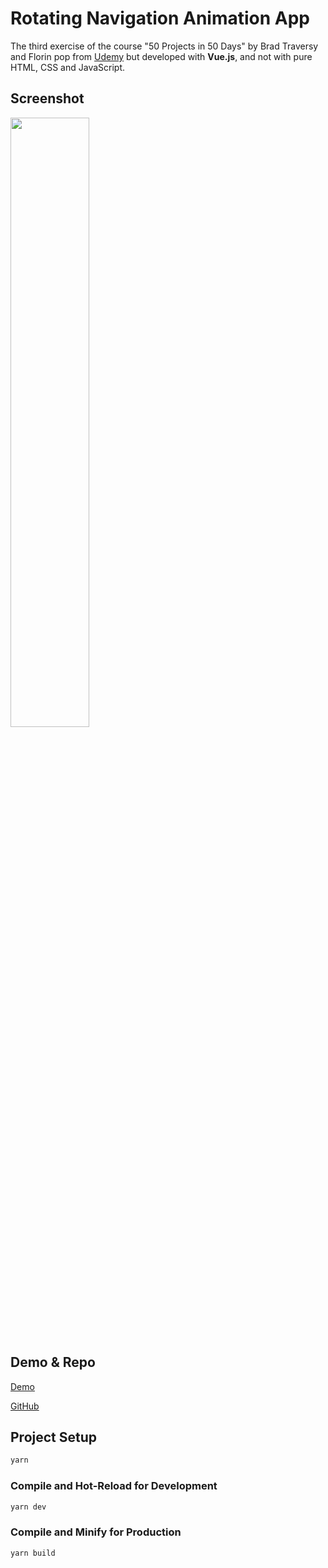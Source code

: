 # Rotating Navigation Animation App

The third exercise of the course "50 Projects in 50 Days" by Brad Traversy and Florin pop from [Udemy](https://www.udemy.com/course/50-projects-50-days/) but developed with **Vue.js**, and not with pure HTML, CSS and JavaScript.

## Screenshot

<img src="./public/screenshot.gif" width="50%" height="auto">

## Demo & Repo

[Demo](https://rotating-navigation-vue.netlify.app/)

[GitHub](https://github.com/drfcozapata/rotating-navigation-vue)

## Project Setup

```sh
yarn
```

### Compile and Hot-Reload for Development

```sh
yarn dev
```

### Compile and Minify for Production

```sh
yarn build
```
